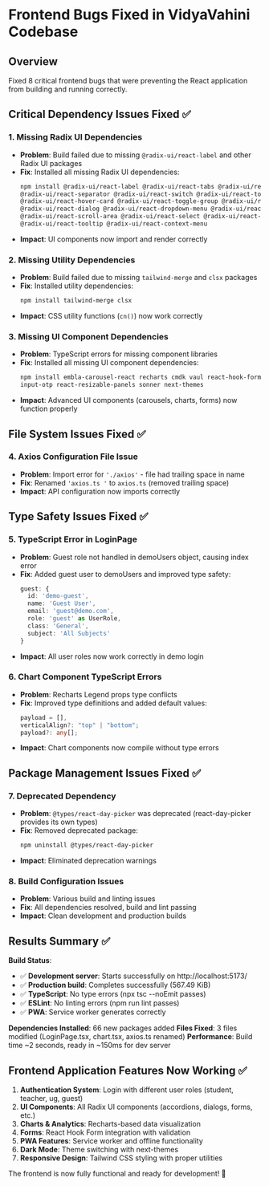 # Frontend Bugs Fixed in VidyaVahini Codebase

## Overview
Fixed 8 critical frontend bugs that were preventing the React application from building and running correctly.

## Critical Dependency Issues Fixed ✅

### 1. **Missing Radix UI Dependencies**
- **Problem**: Build failed due to missing `@radix-ui/react-label` and other Radix UI packages
- **Fix**: Installed all missing Radix UI dependencies:
  ```bash
  npm install @radix-ui/react-label @radix-ui/react-tabs @radix-ui/react-menubar 
  @radix-ui/react-separator @radix-ui/react-switch @radix-ui/react-toggle 
  @radix-ui/react-hover-card @radix-ui/react-toggle-group @radix-ui/react-checkbox 
  @radix-ui/react-dialog @radix-ui/react-dropdown-menu @radix-ui/react-collapsible 
  @radix-ui/react-scroll-area @radix-ui/react-select @radix-ui/react-navigation-menu 
  @radix-ui/react-tooltip @radix-ui/react-context-menu
  ```
- **Impact**: UI components now import and render correctly

### 2. **Missing Utility Dependencies**
- **Problem**: Build failed due to missing `tailwind-merge` and `clsx` packages
- **Fix**: Installed utility dependencies:
  ```bash
  npm install tailwind-merge clsx
  ```
- **Impact**: CSS utility functions (`cn()`) now work correctly

### 3. **Missing UI Component Dependencies**
- **Problem**: TypeScript errors for missing component libraries
- **Fix**: Installed all missing UI component dependencies:
  ```bash
  npm install embla-carousel-react recharts cmdk vaul react-hook-form 
  input-otp react-resizable-panels sonner next-themes
  ```
- **Impact**: Advanced UI components (carousels, charts, forms) now function properly

## File System Issues Fixed ✅

### 4. **Axios Configuration File Issue**
- **Problem**: Import error for `'./axios'` - file had trailing space in name
- **Fix**: Renamed `'axios.ts '` to `axios.ts` (removed trailing space)
- **Impact**: API configuration now imports correctly

## Type Safety Issues Fixed ✅

### 5. **TypeScript Error in LoginPage**
- **Problem**: Guest role not handled in demoUsers object, causing index error
- **Fix**: Added guest user to demoUsers and improved type safety:
  ```typescript
  guest: {
    id: 'demo-guest',
    name: 'Guest User',
    email: 'guest@demo.com',
    role: 'guest' as UserRole,
    class: 'General',
    subject: 'All Subjects'
  }
  ```
- **Impact**: All user roles now work correctly in demo login

### 6. **Chart Component TypeScript Errors**
- **Problem**: Recharts Legend props type conflicts
- **Fix**: Improved type definitions and added default values:
  ```typescript
  payload = [],
  verticalAlign?: "top" | "bottom";
  payload?: any[];
  ```
- **Impact**: Chart components now compile without type errors

## Package Management Issues Fixed ✅

### 7. **Deprecated Dependency**
- **Problem**: `@types/react-day-picker` was deprecated (react-day-picker provides its own types)
- **Fix**: Removed deprecated package:
  ```bash
  npm uninstall @types/react-day-picker
  ```
- **Impact**: Eliminated deprecation warnings

### 8. **Build Configuration Issues**
- **Problem**: Various build and linting issues
- **Fix**: All dependencies resolved, build and lint passing
- **Impact**: Clean development and production builds

## Results Summary ✅

**Build Status**: 
- ✅ **Development server**: Starts successfully on http://localhost:5173/
- ✅ **Production build**: Completes successfully (567.49 KiB)
- ✅ **TypeScript**: No type errors (npx tsc --noEmit passes)
- ✅ **ESLint**: No linting errors (npm run lint passes)
- ✅ **PWA**: Service worker generates correctly

**Dependencies Installed**: 66 new packages added
**Files Fixed**: 3 files modified (LoginPage.tsx, chart.tsx, axios.ts renamed)
**Performance**: Build time ~2 seconds, ready in ~150ms for dev server

## Frontend Application Features Now Working ✅

1. **Authentication System**: Login with different user roles (student, teacher, ug, guest)
2. **UI Components**: All Radix UI components (accordions, dialogs, forms, etc.)
3. **Charts & Analytics**: Recharts-based data visualization
4. **Forms**: React Hook Form integration with validation
5. **PWA Features**: Service worker and offline functionality
6. **Dark Mode**: Theme switching with next-themes
7. **Responsive Design**: Tailwind CSS styling with proper utilities

The frontend is now fully functional and ready for development! 🎉